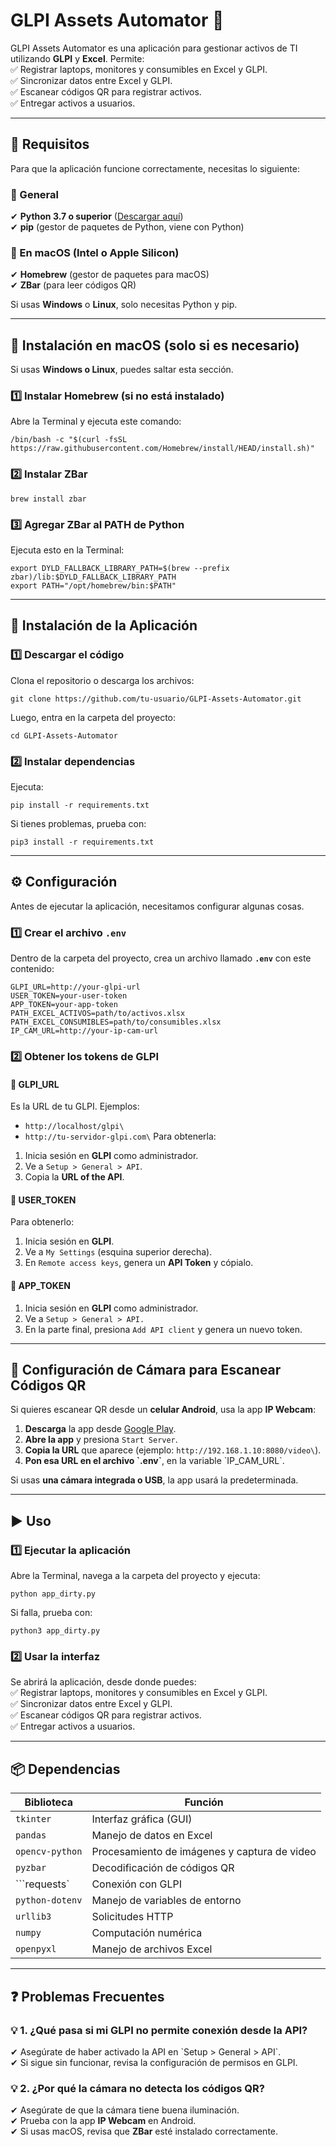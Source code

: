 # GLPI Assets Automator 🚀  

GLPI Assets Automator es una aplicación para gestionar activos de TI utilizando **GLPI** y **Excel**. Permite:  
✅ Registrar laptops, monitores y consumibles en Excel y GLPI.  
✅ Sincronizar datos entre Excel y GLPI.  
✅ Escanear códigos QR para registrar activos.  
✅ Entregar activos a usuarios.  

---

## 📌 Requisitos  

Para que la aplicación funcione correctamente, necesitas lo siguiente:  

### 🔹 General  
✔ **Python 3.7 o superior** ([Descargar aquí](https://www.python.org/downloads/))  
✔ **pip** (gestor de paquetes de Python, viene con Python)  

### 🔹 En macOS (Intel o Apple Silicon)  
✔ **Homebrew** (gestor de paquetes para macOS)  
✔ **ZBar** (para leer códigos QR)  

Si usas **Windows** o **Linux**, solo necesitas Python y pip.  

---

## 🔧 Instalación en macOS (solo si es necesario)  

Si usas **Windows o Linux**, puedes saltar esta sección.  

### 1️⃣ Instalar Homebrew (si no está instalado)  
Abre la Terminal y ejecuta este comando:  
```
/bin/bash -c "$(curl -fsSL https://raw.githubusercontent.com/Homebrew/install/HEAD/install.sh)" 
```

### 2️⃣ Instalar ZBar  
```
brew install zbar
```

### 3️⃣ Agregar ZBar al PATH de Python  
Ejecuta esto en la Terminal:  
```
export DYLD_FALLBACK_LIBRARY_PATH=$(brew --prefix zbar)/lib:$DYLD_FALLBACK_LIBRARY_PATH
export PATH="/opt/homebrew/bin:$PATH"
```

---

## 🚀 Instalación de la Aplicación  

### 1️⃣ Descargar el código  
Clona el repositorio o descarga los archivos:  
```
git clone https://github.com/tu-usuario/GLPI-Assets-Automator.git
```
Luego, entra en la carpeta del proyecto:  
```
cd GLPI-Assets-Automator
```

### 2️⃣ Instalar dependencias  
Ejecuta:  
```
pip install -r requirements.txt
```
Si tienes problemas, prueba con:  
```
pip3 install -r requirements.txt
```

---

## ⚙️ Configuración  

Antes de ejecutar la aplicación, necesitamos configurar algunas cosas.  

### 1️⃣ Crear el archivo `.env`  
Dentro de la carpeta del proyecto, crea un archivo llamado **`.env`** con este contenido:  
```
GLPI_URL=http://your-glpi-url
USER_TOKEN=your-user-token
APP_TOKEN=your-app-token
PATH_EXCEL_ACTIVOS=path/to/activos.xlsx
PATH_EXCEL_CONSUMIBLES=path/to/consumibles.xlsx
IP_CAM_URL=http://your-ip-cam-url
```

### 2️⃣ Obtener los tokens de GLPI  
#### 📌 **GLPI_URL**  
Es la URL de tu GLPI. Ejemplos:  
- ```http://localhost/glpi\```
- ```http://tu-servidor-glpi.com\```
Para obtenerla:  
1. Inicia sesión en **GLPI** como administrador.  
2. Ve a ```Setup > General > API```.  
3. Copia la **URL of the API**.  

#### 📌 **USER_TOKEN**  
Para obtenerlo:  
1. Inicia sesión en **GLPI**.  
2. Ve a ```My Settings``` (esquina superior derecha).  
3. En ```Remote access keys```, genera un **API Token** y cópialo.  

#### 📌 **APP_TOKEN**  
1. Inicia sesión en **GLPI** como administrador.  
2. Ve a ```Setup > General > API.```  
3. En la parte final, presiona ```Add API client``` y genera un nuevo token.  

---

## 📸 Configuración de Cámara para Escanear Códigos QR  

Si quieres escanear QR desde un **celular Android**, usa la app **IP Webcam**:  
1. **Descarga** la app desde [Google Play](https://play.google.com/store/apps/details?id=com.pas.webcam).  
2. **Abre la app** y presiona ```Start Server```.  
3. **Copia la URL** que aparece (ejemplo: ```http://192.168.1.10:8080/video\```).  
4. **Pon esa URL en el archivo \`.env\`**, en la variable \`IP_CAM_URL\`.  

Si usas **una cámara integrada o USB**, la app usará la predeterminada.  

---

## ▶️ Uso  

### 1️⃣ Ejecutar la aplicación  
Abre la Terminal, navega a la carpeta del proyecto y ejecuta:  
```
python app_dirty.py
```
Si falla, prueba con:  
```
python3 app_dirty.py
```

### 2️⃣ Usar la interfaz  
Se abrirá la aplicación, desde donde puedes:  
✅ Registrar laptops, monitores y consumibles en Excel y GLPI.  
✅ Sincronizar datos entre Excel y GLPI.  
✅ Escanear códigos QR para registrar activos.  
✅ Entregar activos a usuarios.  

---

## 📦 Dependencias  

| Biblioteca       | Función |
|-----------------|---------|
| ```tkinter```       | Interfaz gráfica (GUI) |
| ```pandas```       | Manejo de datos en Excel |
| ```opencv-python``` | Procesamiento de imágenes y captura de video |
| ```pyzbar```        | Decodificación de códigos QR |
| ```requests\`      | Conexión con GLPI |
| ```python-dotenv``` | Manejo de variables de entorno |
| ```urllib3```      | Solicitudes HTTP |
| ```numpy```       | Computación numérica |
| ```openpyxl```      | Manejo de archivos Excel |

---

## ❓ Problemas Frecuentes 

### 💡 1. ¿Qué pasa si mi GLPI no permite conexión desde la API?  
✔ Asegúrate de haber activado la API en \`Setup > General > API\`.  
✔ Si sigue sin funcionar, revisa la configuración de permisos en GLPI.  

### 💡 2. ¿Por qué la cámara no detecta los códigos QR?  
✔ Asegúrate de que la cámara tiene buena iluminación.  
✔ Prueba con la app **IP Webcam** en Android.  
✔ Si usas macOS, revisa que **ZBar** esté instalado correctamente.  


